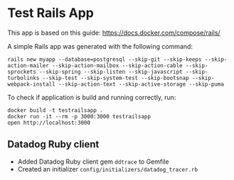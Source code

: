 # Test Rails App

This app is based on this guide: https://docs.docker.com/compose/rails/

A simple Rails app was generated with the following command:

```
rails new myapp --database=postgresql --skip-git --skip-keeps --skip-action-mailer --skip-action-mailbox --skip-action-cable --skip-sprockets --skip-spring --skip-listen --skip-javascript --skip-turbolinks --skip-test --skip-system-test --skip-bootsnap --skip-webpack-install --skip-action-text --skip-active-storage --skip-puma
```

To check if application is build and running correctly, run:

```
docker build -t testrailsapp .
docker run -it --rm -p 3000:3000 testrailsapp
open http://localhost:3000
```

## Datadog Ruby client

- Added Datadog Ruby client gem `ddtrace` to Gemfile
- Created an initializer `config/initializers/datadog_tracer.rb`
